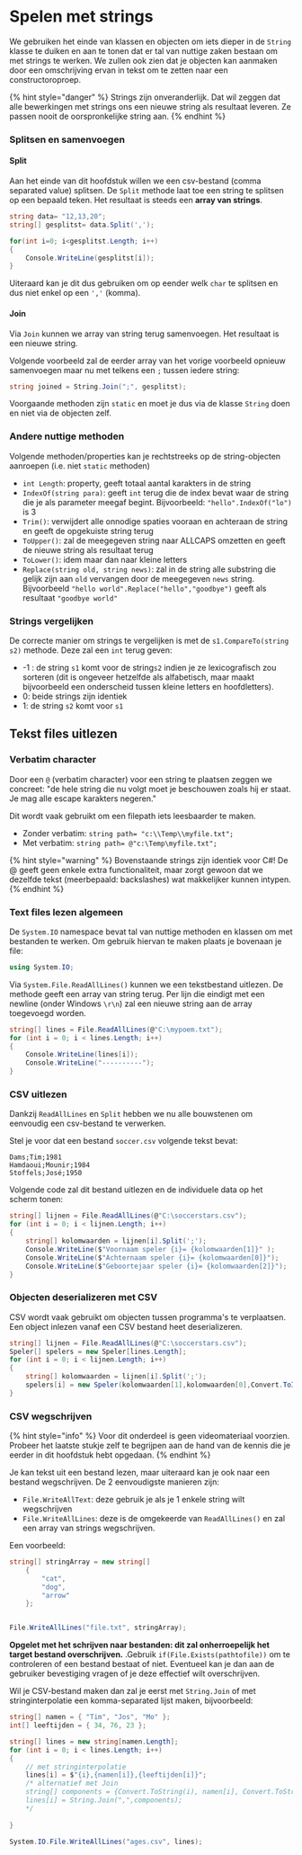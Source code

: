 # Spelen met strings

We gebruiken het einde van klassen en objecten om iets dieper in de `String` klasse te duiken en aan te tonen dat er tal van nuttige zaken bestaan om met strings te werken. We zullen ook zien dat je objecten kan aanmaken door een omschrijving ervan in tekst om te zetten naar een constructoroproep.

{% hint style="danger" %}
Strings zijn onveranderlijk. Dat wil zeggen dat alle bewerkingen met strings ons een nieuwe string als resultaat leveren. Ze passen nooit de oorspronkelijke string aan.
{% endhint %}

### Splitsen en samenvoegen

#### Split

Aan het einde van dit hoofdstuk willen we een csv-bestand \(comma separated value\) splitsen. De `Split` methode laat toe een string te splitsen op een bepaald teken. Het resultaat is steeds een **array van strings**.

```csharp
string data= "12,13,20";
string[] gesplitst= data.Split(',');

for(int i=0; i<gesplitst.Length; i++)
{
    Console.WriteLine(gesplitst[i]);
}
```

Uiteraard kan je dit dus gebruiken om op eender welk `char` te splitsen en dus niet enkel op een `','` \(komma\).

#### Join

Via `Join` kunnen we array van string terug samenvoegen. Het resultaat is een nieuwe string.

Volgende voorbeeld zal de eerder array van het vorige voorbeeld opnieuw samenvoegen maar nu met telkens een `;` tussen iedere string:

```csharp
string joined = String.Join(";", gesplitst);
```

Voorgaande methoden zijn `static` en moet je dus via de klasse `String` doen en niet via de objecten zelf.

### Andere nuttige methoden

Volgende methoden/properties kan je rechtstreeks op de string-objecten aanroepen \(i.e. niet `static` methoden\)

* `int Length`: property, geeft totaal aantal karakters in de string
* `IndexOf(string para)`: geeft `int` terug die de index bevat waar de string die je als parameter meegaf begint. Bijvoorbeeld: `"hello".IndexOf("lo")` is 3
* `Trim()`: verwijdert alle onnodige spaties vooraan en achteraan de string en geeft de opgekuiste string terug
* `ToUpper()`: zal de meegegeven string naar ALLCAPS omzetten en geeft de nieuwe string als resultaat terug
* `ToLower()`: idem maar dan naar kleine letters
* `Replace(string old, string news)`: zal in de string alle substring die gelijk zijn aan `old` vervangen door de meegegeven `news` string. Bijvoorbeeld `"hello world".Replace("hello","goodbye")` geeft als resultaat `"goodbye world"`

### Strings vergelijken

De correcte manier om strings te vergelijken is met de `s1.CompareTo(string s2)` methode. Deze zal een `int` terug geven:

* -1 : de string `s1` komt voor de string`s2` indien je ze lexicografisch zou sorteren \(dit is ongeveer hetzelfde als alfabetisch, maar maakt bijvoorbeeld een onderscheid tussen kleine letters en hoofdletters\).
* 0: beide strings zijn identiek
* 1: de string `s2` komt voor `s1`

## Tekst files uitlezen

### Verbatim character

Door een `@` \(verbatim character\) voor een string te plaatsen zeggen we concreet: "de hele string die nu volgt moet je beschouwen zoals hij er staat. Je mag alle escape karakters negeren."

Dit wordt vaak gebruikt om een filepath iets leesbaarder te maken.

* Zonder verbatim: `string path= "c:\\Temp\\myfile.txt";`
* Met verbatim: `string path= @"c:\Temp\myfile.txt";`

{% hint style="warning" %}
Bovenstaande strings zijn identiek voor C\#! De @ geeft geen enkele extra functionaliteit, maar zorgt gewoon dat we dezelfde tekst \(meerbepaald: backslashes\) wat makkelijker kunnen intypen.
{% endhint %}

### Text files lezen algemeen

De `System.IO` namespace bevat tal van nuttige methoden en klassen om met bestanden te werken. Om gebruik hiervan te maken plaats je bovenaan je file:

```csharp
using System.IO;
```

Via `System.File.ReadAllLines()` kunnen we een tekstbestand uitlezen. De methode geeft een array van string terug. Per lijn die eindigt met een newline \(onder Windows `\r\n`\) zal een nieuwe string aan de array toegevoegd worden.

```csharp
string[] lines = File.ReadAllLines(@"C:\mypoem.txt");
for (int i = 0; i < lines.Length; i++)
{
    Console.WriteLine(lines[i]);
    Console.WriteLine("----------");
}
```

### CSV uitlezen

Dankzij `ReadAllLines` en `Split` hebben we nu alle bouwstenen om eenvoudig een csv-bestand te verwerken.

Stel je voor dat een bestand `soccer.csv` volgende tekst bevat:

```text
Dams;Tim;1981
Hamdaoui;Mounir;1984
Stoffels;José;1950
```

Volgende code zal dit bestand uitlezen en de individuele data op het scherm tonen:

```csharp
string[] lijnen = File.ReadAllLines(@"C:\soccerstars.csv");
for (int i = 0; i < lijnen.Length; i++)
{
    string[] kolomwaarden = lijnen[i].Split(';');
    Console.WriteLine($"Voornaam speler {i}= {kolomwaarden[1]}" );
    Console.WriteLine($"Achternaam speler {i}= {kolomwaarden[0]}");
    Console.WriteLine($"Geboortejaar speler {i}= {kolomwaarden[2]}");
}
```

### Objecten deserializeren met CSV

CSV wordt vaak gebruikt om objecten tussen programma's te verplaatsen. Een object inlezen vanaf een CSV bestand heet deserializeren.

```csharp
string[] lijnen = File.ReadAllLines(@"C:\soccerstars.csv");
Speler[] spelers = new Speler[lines.Length];
for (int i = 0; i < lijnen.Length; i++)
{
    string[] kolomwaarden = lijnen[i].Split(';');
    spelers[i] = new Speler(kolomwaarden[1],kolomwaarden[0],Convert.ToInt32(kolomwaarden[2]);
}
```

### CSV wegschrijven

{% hint style="info" %}
Voor dit onderdeel is geen videomateriaal voorzien. Probeer het laatste stukje zelf te begrijpen aan de hand van de kennis die je eerder in dit hoofdstuk hebt opgedaan.
{% endhint %}

Je kan tekst uit een bestand lezen, maar uiteraard kan je ook naar een bestand wegschrijven. De 2 eenvoudigste manieren zijn:

* `File.WriteAllText`: deze gebruik je als je 1 enkele string wilt wegschrijven
* `File.WriteAllLines`: deze is de omgekeerde van `ReadAllLines()` en zal een array van strings wegschrijven.

Een voorbeeld:

```csharp
string[] stringArray = new string[]
    {
        "cat",
        "dog",
        "arrow"
    };


File.WriteAllLines("file.txt", stringArray);
```

**Opgelet met het schrijven naar bestanden: dit zal onherroepelijk het target bestand overschrijven.** .Gebruik `if(File.Exists(pathtofile))` om te controleren of een bestand bestaat of niet. Eventueel kan je dan aan de gebruiker bevestiging vragen of je deze effectief wilt overschrijven.

Wil je CSV-bestand maken dan zal je eerst met `String.Join` of met stringinterpolatie een komma-separated lijst maken, bijvoorbeeld:

```csharp
string[] namen = { "Tim", "Jos", "Mo" };
int[] leeftijden = { 34, 76, 23 };

string[] lines = new string[namen.Length];
for (int i = 0; i < lines.Length; i++)
{
    // met stringinterpolatie
    lines[i] = $"{i},{namen[i]},{leeftijden[i]}";
    /* alternatief met Join
    string[] components = {Convert.ToString(i), namen[i], Convert.ToString(leeftijden[i])};
    lines[i] = String.Join(",",components);
    */
    
}

System.IO.File.WriteAllLines("ages.csv", lines);
```

